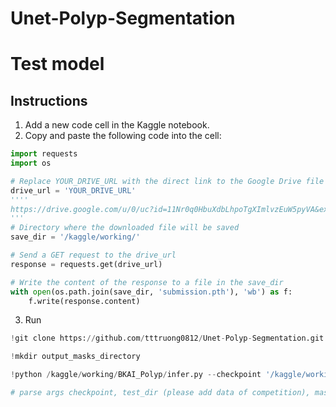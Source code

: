 # Unet-Polyp-Segmentation

# Test model

## Instructions

1. Add a new code cell in the Kaggle notebook.
2. Copy and paste the following code into the cell:

```python
import requests
import os

# Replace YOUR_DRIVE_URL with the direct link to the Google Drive file
drive_url = 'YOUR_DRIVE_URL'
''''
https://drive.google.com/u/0/uc?id=11Nr0q0HbuXdbLhpoTgXImlvzEuW5pyVA&export=download&confirm=t&uuid=dadd5b8e-5340-4d69-ace8-6c1b6d6ea2fc&at=AB6BwCAyKZQsBPE5gapIHUG6JD_D:1700062251798
'''
# Directory where the downloaded file will be saved
save_dir = '/kaggle/working/'

# Send a GET request to the drive_url
response = requests.get(drive_url)

# Write the content of the response to a file in the save_dir
with open(os.path.join(save_dir, 'submission.pth'), 'wb') as f:
    f.write(response.content)
```

3. Run

```python
!git clone https://github.com/tttruong0812/Unet-Polyp-Segmentation.git # clone my git repo
```

```python
!mkdir output_masks_directory
```

```python
!python /kaggle/working/BKAI_Polyp/infer.py --checkpoint '/kaggle/working/submission.pth' --test_dir '/kaggle/input/bkai-igh-neopolyp/test/test' --mask_dir '/kaggle/working/output_masks_directory'

# parse args checkpoint, test_dir (please add data of competition), mask_dir
```


